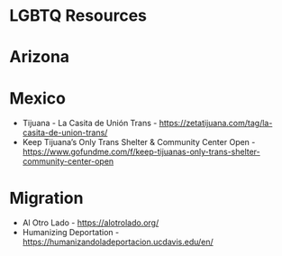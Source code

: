 # LGBTQ Resources

# Arizona


# Mexico
- Tijuana - La Casita de Unión Trans - https://zetatijuana.com/tag/la-casita-de-union-trans/
- Keep Tijuana’s Only Trans Shelter & Community Center Open - https://www.gofundme.com/f/keep-tijuanas-only-trans-shelter-community-center-open

# Migration
- Al Otro Lado - https://alotrolado.org/
- Humanizing Deportation - https://humanizandoladeportacion.ucdavis.edu/en/
